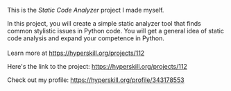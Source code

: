 This is the *Static Code Analyzer* project I made myself.


In this project, you will create a simple static analyzer tool that finds common stylistic issues in Python code. You will get a general idea of static code analysis and expand your competence in Python.<br/><br/>Learn more at <a href="https://hyperskill.org/projects/112?utm_source=ide&utm_medium=ide&utm_campaign=ide&utm_content=project-card">https://hyperskill.org/projects/112</a>

Here's the link to the project: https://hyperskill.org/projects/112

Check out my profile: https://hyperskill.org/profile/343178553